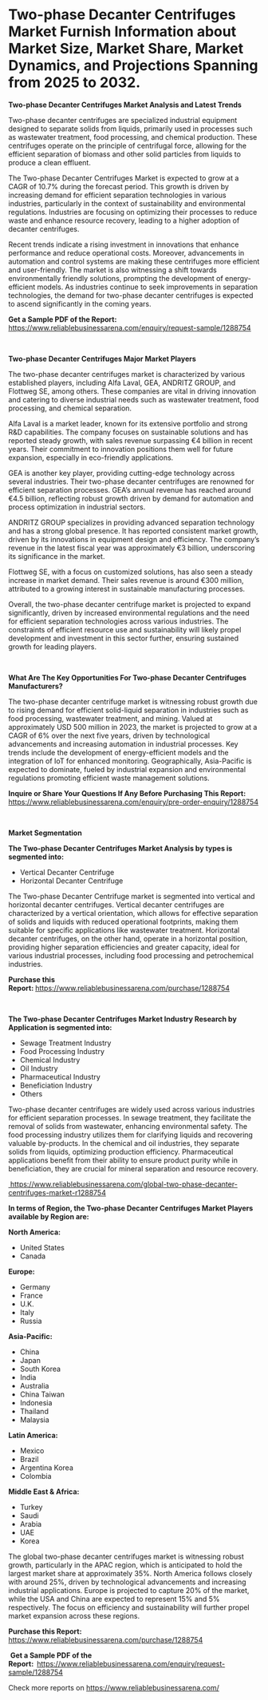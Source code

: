 <p><h1>Two-phase Decanter Centrifuges Market Furnish Information about Market Size, Market Share, Market Dynamics, and Projections Spanning from 2025 to 2032.</h1></p><p><strong>Two-phase Decanter Centrifuges Market Analysis and Latest Trends</strong></p>
<p><p>Two-phase decanter centrifuges are specialized industrial equipment designed to separate solids from liquids, primarily used in processes such as wastewater treatment, food processing, and chemical production. These centrifuges operate on the principle of centrifugal force, allowing for the efficient separation of biomass and other solid particles from liquids to produce a clean effluent.</p><p>The Two-phase Decanter Centrifuges Market is expected to grow at a CAGR of 10.7% during the forecast period. This growth is driven by increasing demand for efficient separation technologies in various industries, particularly in the context of sustainability and environmental regulations. Industries are focusing on optimizing their processes to reduce waste and enhance resource recovery, leading to a higher adoption of decanter centrifuges.</p><p>Recent trends indicate a rising investment in innovations that enhance performance and reduce operational costs. Moreover, advancements in automation and control systems are making these centrifuges more efficient and user-friendly. The market is also witnessing a shift towards environmentally friendly solutions, prompting the development of energy-efficient models. As industries continue to seek improvements in separation technologies, the demand for two-phase decanter centrifuges is expected to ascend significantly in the coming years.</p></p>
<p><strong>Get a Sample PDF of the Report:&nbsp;</strong> <a href="https://www.reliablebusinessarena.com/enquiry/request-sample/1288754?utm_campaign=3586&utm_medium=2&utm_source=Github&utm_content=ia&utm_term=29032025&utm_id=two-phase-decanter-centrifuges">https://www.reliablebusinessarena.com/enquiry/request-sample/1288754</a></p>
<p>&nbsp;</p>
<p><strong>Two-phase Decanter Centrifuges Major Market Players</strong></p>
<p><p>The two-phase decanter centrifuges market is characterized by various established players, including Alfa Laval, GEA, ANDRITZ GROUP, and Flottweg SE, among others. These companies are vital in driving innovation and catering to diverse industrial needs such as wastewater treatment, food processing, and chemical separation.</p><p>Alfa Laval is a market leader, known for its extensive portfolio and strong R&D capabilities. The company focuses on sustainable solutions and has reported steady growth, with sales revenue surpassing €4 billion in recent years. Their commitment to innovation positions them well for future expansion, especially in eco-friendly applications.</p><p>GEA is another key player, providing cutting-edge technology across several industries. Their two-phase decanter centrifuges are renowned for efficient separation processes. GEA’s annual revenue has reached around €4.5 billion, reflecting robust growth driven by demand for automation and process optimization in industrial sectors.</p><p>ANDRITZ GROUP specializes in providing advanced separation technology and has a strong global presence. It has reported consistent market growth, driven by its innovations in equipment design and efficiency. The company’s revenue in the latest fiscal year was approximately €3 billion, underscoring its significance in the market.</p><p>Flottweg SE, with a focus on customized solutions, has also seen a steady increase in market demand. Their sales revenue is around €300 million, attributed to a growing interest in sustainable manufacturing processes.</p><p>Overall, the two-phase decanter centrifuge market is projected to expand significantly, driven by increased environmental regulations and the need for efficient separation technologies across various industries. The constraints of efficient resource use and sustainability will likely propel development and investment in this sector further, ensuring sustained growth for leading players.</p></p>
<p>&nbsp;</p>
<p><strong>What Are The Key Opportunities For Two-phase Decanter Centrifuges Manufacturers?</strong></p>
<p><p>The two-phase decanter centrifuge market is witnessing robust growth due to rising demand for efficient solid-liquid separation in industries such as food processing, wastewater treatment, and mining. Valued at approximately USD 500 million in 2023, the market is projected to grow at a CAGR of 6% over the next five years, driven by technological advancements and increasing automation in industrial processes. Key trends include the development of energy-efficient models and the integration of IoT for enhanced monitoring. Geographically, Asia-Pacific is expected to dominate, fueled by industrial expansion and environmental regulations promoting efficient waste management solutions.</p></p>
<p><strong>Inquire or Share Your Questions If Any Before Purchasing This Report:</strong> <a href="https://www.reliablebusinessarena.com/enquiry/pre-order-enquiry/1288754?utm_campaign=3586&utm_medium=2&utm_source=Github&utm_content=ia&utm_term=29032025&utm_id=two-phase-decanter-centrifuges">https://www.reliablebusinessarena.com/enquiry/pre-order-enquiry/1288754</a></p>
<p>&nbsp;</p>
<p><strong>Market Segmentation</strong></p>
<p><strong>The Two-phase Decanter Centrifuges Market Analysis by types is segmented into:</strong></p>
<p><ul><li>Vertical Decanter Centrifuge</li><li>Horizontal Decanter Centrifuge</li></ul></p>
<p><p>The Two-phase Decanter Centrifuge market is segmented into vertical and horizontal decanter centrifuges. Vertical decanter centrifuges are characterized by a vertical orientation, which allows for effective separation of solids and liquids with reduced operational footprints, making them suitable for specific applications like wastewater treatment. Horizontal decanter centrifuges, on the other hand, operate in a horizontal position, providing higher separation efficiencies and greater capacity, ideal for various industrial processes, including food processing and petrochemical industries.</p></p>
<p><strong>Purchase this Report:&nbsp;</strong><a href="https://www.reliablebusinessarena.com/purchase/1288754?utm_campaign=3586&utm_medium=2&utm_source=Github&utm_content=ia&utm_term=29032025&utm_id=two-phase-decanter-centrifuges">https://www.reliablebusinessarena.com/purchase/1288754</a></p>
<p>&nbsp;</p>
<p><strong>The Two-phase Decanter Centrifuges Market Industry Research by Application is segmented into:</strong></p>
<p><ul><li>Sewage Treatment Industry</li><li>Food Processing Industry</li><li>Chemical Industry</li><li>Oil Industry</li><li>Pharmaceutical Industry</li><li>Beneficiation Industry</li><li>Others</li></ul></p>
<p><p>Two-phase decanter centrifuges are widely used across various industries for efficient separation processes. In sewage treatment, they facilitate the removal of solids from wastewater, enhancing environmental safety. The food processing industry utilizes them for clarifying liquids and recovering valuable by-products. In the chemical and oil industries, they separate solids from liquids, optimizing production efficiency. Pharmaceutical applications benefit from their ability to ensure product purity while in beneficiation, they are crucial for mineral separation and resource recovery.</p></p>
<p><a href="https://www.reliablebusinessarena.com/global-two-phase-decanter-centrifuges-market-r1288754?utm_campaign=3586&utm_medium=2&utm_source=Github&utm_content=ia&utm_term=29032025&utm_id=two-phase-decanter-centrifuges">&nbsp;https://www.reliablebusinessarena.com/global-two-phase-decanter-centrifuges-market-r1288754</a></p>
<p><strong>In terms of Region, the Two-phase Decanter Centrifuges Market Players available by Region are:</strong></p>
<p>
    <p> <strong> North America: </strong>
        <ul>
            <li>United States</li>
            <li>Canada</li>
        </ul>
        </p> 
    <p> <strong> Europe: </strong>
        <ul>
            <li>Germany</li>
            <li>France</li>
            <li>U.K.</li>
            <li>Italy</li>
            <li>Russia</li>
        </ul>
        </p> 
    <p> <strong> Asia-Pacific: </strong>
        <ul>
            <li>China</li>
            <li>Japan</li>
            <li>South Korea</li>
            <li>India</li>
            <li>Australia</li>
            <li>China Taiwan</li>
            <li>Indonesia</li>
            <li>Thailand</li>
            <li>Malaysia</li>
        </ul>
        </p> 
    <p> <strong> Latin America: </strong>
        <ul>
            <li>Mexico</li>
            <li>Brazil</li>
            <li>Argentina Korea</li>
            <li>Colombia</li>
        </ul>
        </p> 
    <p> <strong> Middle East & Africa: </strong>
        <ul>
            <li>Turkey</li>
            <li>Saudi</li>
            <li>Arabia</li>
            <li>UAE</li>
            <li>Korea</li>
        </ul>
    </p>
    </p>
<p><p>The global two-phase decanter centrifuges market is witnessing robust growth, particularly in the APAC region, which is anticipated to hold the largest market share at approximately 35%. North America follows closely with around 25%, driven by technological advancements and increasing industrial applications. Europe is projected to capture 20% of the market, while the USA and China are expected to represent 15% and 5% respectively. The focus on efficiency and sustainability will further propel market expansion across these regions.</p></p>
<p><strong>Purchase this Report: </strong><a href="https://www.reliablebusinessarena.com/purchase/1288754?utm_campaign=3586&utm_medium=2&utm_source=Github&utm_content=ia&utm_term=29032025&utm_id=two-phase-decanter-centrifuges">https://www.reliablebusinessarena.com/purchase/1288754</a></p>
<p>&nbsp;<strong>Get a Sample PDF of the Report:&nbsp;&nbsp;</strong><a href="https://www.reliablebusinessarena.com/enquiry/request-sample/1288754?utm_campaign=3586&utm_medium=2&utm_source=Github&utm_content=ia&utm_term=29032025&utm_id=two-phase-decanter-centrifuges">https://www.reliablebusinessarena.com/enquiry/request-sample/1288754</a></p>
<p><strong></strong></p>
<p>Check more reports on <a href="https://www.reliablebusinessarena.com/?utm_campaign=3586&utm_medium=2&utm_source=Github&utm_content=ia&utm_term=29032025&utm_id=two-phase-decanter-centrifuges">https://www.reliablebusinessarena.com/</a></p>